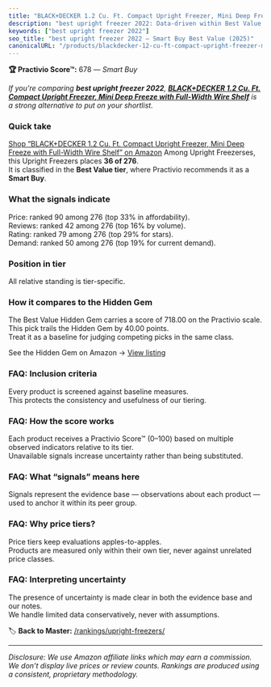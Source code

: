 ```yaml
---
title: "BLACK+DECKER 1.2 Cu. Ft. Compact Upright Freezer, Mini Deep Freeze with Full-Width Wire Shelf"
description: "best upright freezer 2022: Data-driven within Best Value ranking using the Practivio Score™. Positioned by quality, value, demand, findability, momentum."
keywords: ["best upright freezer 2022"]
seo_title: "best upright freezer 2022 — Smart Buy Best Value (2025)"
canonicalURL: "/products/blackdecker-12-cu-ft-compact-upright-freezer-mini-deep-freeze-with-full-width-wire-shelf-B076JMVJVZ/"
---
```


**🏆 Practivio Score™:** 678 — _Smart Buy_


*If you're comparing **best upright freezer 2022**, **[BLACK+DECKER 1.2 Cu. Ft. Compact Upright Freezer, Mini Deep Freeze with Full-Width Wire Shelf](https://www.amazon.com/dp/B076JMVJVZ?tag=practivio-20)** is a strong alternative to put on your shortlist.*
### Quick take
[Shop “BLACK+DECKER 1.2 Cu. Ft. Compact Upright Freezer, Mini Deep Freeze with Full-Width Wire Shelf” on Amazon](https://www.amazon.com/dp/B076JMVJVZ?tag=practivio-20)
Among Upright Freezerses, this Upright Freezers places **36 of 276**.  
It is classified in the **Best Value tier**, where Practivio recommends it as a **Smart Buy**.

### What the signals indicate
Price: ranked 90 among 276 (top 33% in affordability).  
Reviews: ranked 42 among 276 (top 16% by volume).  
Rating: ranked 79 among 276 (top 29% for stars).  
Demand: ranked 50 among 276 (top 19% for current demand).

### Position in tier
All relative standing is tier-specific.

### How it compares to the Hidden Gem
The Best Value Hidden Gem carries a score of 718.00 on the Practivio scale.  
This pick trails the Hidden Gem by 40.00 points.  
Treat it as a baseline for judging competing picks in the same class.  

See the Hidden Gem on Amazon → [View listing](https://www.amazon.com/dp/B00IR8H55A?tag=practivio-20)

### FAQ: Inclusion criteria
Every product is screened against baseline measures.  
This protects the consistency and usefulness of our tiering.

### FAQ: How the score works
Each product receives a Practivio Score™ (0–100) based on multiple observed indicators relative to its tier.  
Unavailable signals increase uncertainty rather than being substituted.

### FAQ: What “signals” means here
Signals represent the evidence base — observations about each product — used to anchor it within its peer group.

### FAQ: Why price tiers?
Price tiers keep evaluations apples-to-apples.  
Products are measured only within their own tier, never against unrelated price classes.

### FAQ: Interpreting uncertainty
The presence of uncertainty is made clear in both the evidence base and our notes.  
We handle limited data conservatively, never with assumptions.


🏷️ **Back to Master:** [/rankings/upright-freezers/](/rankings/upright-freezers/)

---
_Disclosure: We use Amazon affiliate links which may earn a commission. We don’t display live prices or review counts. Rankings are produced using a consistent, proprietary methodology._
